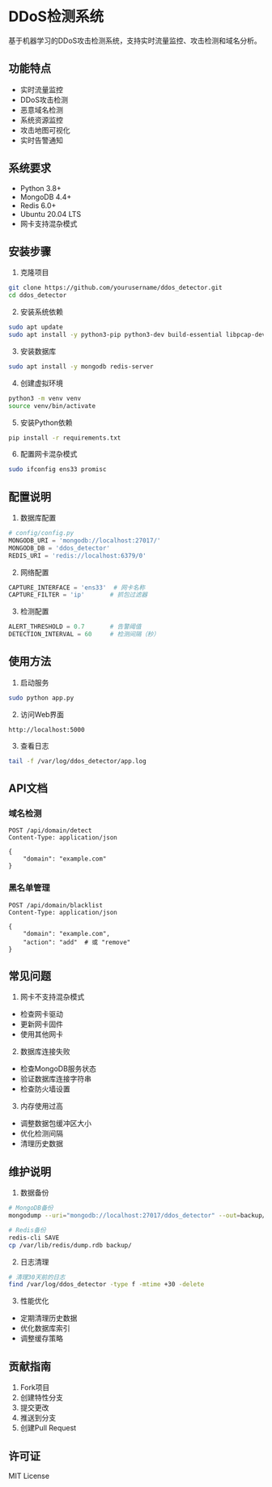 # DDoS检测系统

基于机器学习的DDoS攻击检测系统，支持实时流量监控、攻击检测和域名分析。

## 功能特点

- 实时流量监控
- DDoS攻击检测
- 恶意域名检测
- 系统资源监控
- 攻击地图可视化
- 实时告警通知

## 系统要求

- Python 3.8+
- MongoDB 4.4+
- Redis 6.0+
- Ubuntu 20.04 LTS
- 网卡支持混杂模式

## 安装步骤

1. 克隆项目
```bash
git clone https://github.com/yourusername/ddos_detector.git
cd ddos_detector
```

2. 安装系统依赖
```bash
sudo apt update
sudo apt install -y python3-pip python3-dev build-essential libpcap-dev
```

3. 安装数据库
```bash
sudo apt install -y mongodb redis-server
```

4. 创建虚拟环境
```bash
python3 -m venv venv
source venv/bin/activate
```

5. 安装Python依赖
```bash
pip install -r requirements.txt
```

6. 配置网卡混杂模式
```bash
sudo ifconfig ens33 promisc
```

## 配置说明

1. 数据库配置
```python
# config/config.py
MONGODB_URI = 'mongodb://localhost:27017/'
MONGODB_DB = 'ddos_detector'
REDIS_URI = 'redis://localhost:6379/0'
```

2. 网络配置
```python
CAPTURE_INTERFACE = 'ens33'  # 网卡名称
CAPTURE_FILTER = 'ip'       # 抓包过滤器
```

3. 检测配置
```python
ALERT_THRESHOLD = 0.7       # 告警阈值
DETECTION_INTERVAL = 60     # 检测间隔（秒）
```

## 使用方法

1. 启动服务
```bash
sudo python app.py
```

2. 访问Web界面
```
http://localhost:5000
```

3. 查看日志
```bash
tail -f /var/log/ddos_detector/app.log
```

## API文档

### 域名检测
```
POST /api/domain/detect
Content-Type: application/json

{
    "domain": "example.com"
}
```

### 黑名单管理
```
POST /api/domain/blacklist
Content-Type: application/json

{
    "domain": "example.com",
    "action": "add"  # 或 "remove"
}
```

## 常见问题

1. 网卡不支持混杂模式
- 检查网卡驱动
- 更新网卡固件
- 使用其他网卡

2. 数据库连接失败
- 检查MongoDB服务状态
- 验证数据库连接字符串
- 检查防火墙设置

3. 内存使用过高
- 调整数据包缓冲区大小
- 优化检测间隔
- 清理历史数据

## 维护说明

1. 数据备份
```bash
# MongoDB备份
mongodump --uri="mongodb://localhost:27017/ddos_detector" --out=backup/

# Redis备份
redis-cli SAVE
cp /var/lib/redis/dump.rdb backup/
```

2. 日志清理
```bash
# 清理30天前的日志
find /var/log/ddos_detector -type f -mtime +30 -delete
```

3. 性能优化
- 定期清理历史数据
- 优化数据库索引
- 调整缓存策略

## 贡献指南

1. Fork项目
2. 创建特性分支
3. 提交更改
4. 推送到分支
5. 创建Pull Request

## 许可证

MIT License 